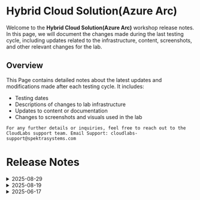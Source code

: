 # Hybrid Cloud Solution(Azure Arc)

Welcome to the **Hybrid Cloud Solution(Azure Arc)** workshop release notes. In this page, we will document the changes made during the last testing cycle, including updates related to the infrastructure, content, screenshots, and other relevant changes for the lab.

## Overview

This Page contains detailed notes about the latest updates and modifications made after each testing cycle. It includes:

- Testing dates
- Descriptions of changes to lab infrastructure
- Updates to content or documentation
- Changes to screenshots and visuals used in the lab

`For any further details or inquiries, feel free to reach out to the CloudLabs support team. Email Support: cloudlabs-support@spektrasystems.com`

# Release Notes

<details>
  <summary>2025-08-29</summary>

### Release Date: 2025-08-19

## Summary of Changes

Updates including new task steps for SQL server onboard to azure arc and removed 2 task in Enable GitOps Configuration on connected K8s Cluster to clear kubernetes image issue.

## Infrastructure Changes

NA

## Content Changes
  
Made minor enhancements for improved clarity and flow.

## Screenshot Updates

  - UI Screenshots: Refreshed screenshots to align with updated steps (e.g., SQL Server onboarding to Azure Arc).
  - Instruction Refinements: Improved clarity in task steps and added a concluding section for better flow.
## Validation

  - Exercise 5 (GitOps Configuration on Connected Kubernetes Cluster): Removed a few tasks (3, 5, and 6) due to dependency issues with unavailable Kubernetes images.
  - Exercise 3 (Onboard SQL Server to Arc): Revised Task 2 (Register Azure Arc-enabled SQL Server) with clearer instructions following script updates.
## Testing Notes

- **Test Date**: 2025-08-28

## **Testing Scope**

Tested and updated a few tasks to improve the experience where instructors and users encountered difficulties.

---
</details>


<details>
  <summary>2025-08-19</summary>

### Release Date: 2025-08-19

## Summary of Changes

Minor updates including clearer UI screenshots and redefined instructions for improved clarity and accuracy.

## Infrastructure Changes

NA

## Content Changes
  
Instructions were updated to be more precise and clear.

## Screenshot Updates

- Minor updates:
  - **Updated UI Screenshots:** Replaced outdated screenshots with updated ones matching the new Azure UI.
  - **Instructions Refinement:** Added clarifying screenshots where instructions required better visual support.

## Validation

 - **Updated the validation**
   - Exercise 1 – Task 5: Corrected validation for the policy assignment to ensure accurate identification of compliant and non-compliant resources. 
   - Exercise 2 – Task 2: Fixed validation for onboarding Azure Arc-enabled servers to Microsoft Sentinel.

## Testing Notes

- **Test Date**: 2025-08-14

## **Testing Scope**

Performed end-to-end validation and functionality testing to confirm overall lab performance.

---
</details>


<details>
  <summary>2025-06-17</summary>

### Release Date: 2025-06-17

- **Testing Date**: 2025-06-17

## Infrastructure Changes

NA

## Content Changes
  
Instructions were updated to be more precise and clear.

## Screenshot Updates

Screenshots were updated to enhance the overall user experience. 

## Validation

NA

## Testing Notes

- **Test Validation Summary**: Validated the lab guide steps.

---
</details>



